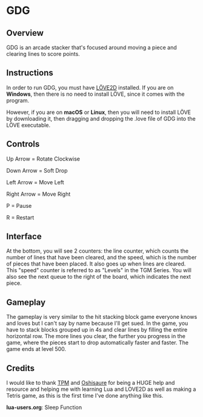 # GDG

## Overview

GDG is an arcade stacker that's focused around moving a piece and clearing lines to score points.

## Instructions
In order to run GDG, you must have [LÖVE2D](https://love2d.org/) installed. If you are on **Windows**, then there is no need to install LÖVE, since it comes with the program.

However, if you are on **macOS** or **Linux**, then you will need to install LÖVE by downloading it, then dragging and dropping the .love file of GDG into the LÖVE executable.

## Controls
Up Arrow = Rotate Clockwise

Down Arrow = Soft Drop

Left Arrow = Move Left

Right Arrow = Move Right

P = Pause

R = Restart

## Interface
At the bottom, you will see 2 counters: the line counter, which counts the number of lines that have been cleared, and the speed, which is the number of pieces that have been placed. It also goes up when lines are cleared. This "speed" counter is referred to as "Levels" in the TGM Series. You will also see the next queue to the right of the board, which indicates the next piece.

## Gameplay
The gameplay is very similar to the hit stacking block game everyone knows and loves but I can't say by name because I'll get sued. In the game, you have to stack blocks grouped up in 4s and clear lines by filling the entire horizontal row. The more lines you clear, the further you progress in the game, where the pieces start to drop automatically faster and faster. The game ends at level 500.

## Credits
I would like to thank [TPM](https://github.com/joezeng) and [Oshisaure](https://github.com/oshisaure) for being a HUGE help and resource and helping me with learning Lua and LOVE2D as well as making a Tetris game, as this is the first time I've done anything like this.

**lua-users.org**: Sleep Function


